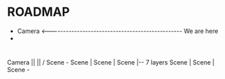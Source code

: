 # ROADMAP

- Camera
<------------------------------------------------ We are here
- 


# 
Camera
 ||
 ||
 \/
Scene -
Scene  |
Scene  |
Scene  |-- 7 layers
Scene  |
Scene  |
Scene -
